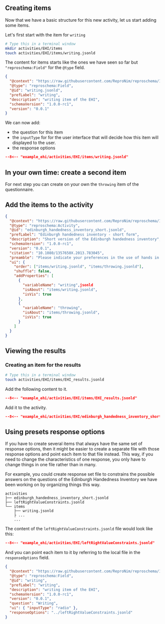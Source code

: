## Creating items

Now that we have a basic structure for this new activity, let us start adding some items.

Let's first start with the item for `writing`

```bash
# Type this in a terminal window
mkdir activities/EHI/items
touch activities/EHI/items/writing.jsonld
```

The content for items starts like the ones we have seen so far but
`"reproschema:Field"` for the `@type` field.

```json linenums="1"
{
  "@context": "https://raw.githubusercontent.com/ReproNim/reproschema/1.0.0-rc1/contexts/generic",
  "@type": "reproschema:Field",
  "@id": "writing.jsonld",
  "prefLabel": "writing",
  "description": "writing item of the EHI",
  "schemaVersion": "1.0.0-rc1",
  "version": "0.0.1"
}
```

We can now add:

-   the question for this item
-   the `inputType` for for the user interface that will decide how this item will displayed to the user.
-   the response options

```json linenums="1" hl_lines="9 10 11-38"
--8<-- "example_ehi/activities/EHI/items/writing.jsonld"
```

<!-- TODO
- describe the different input types or at least point the doc of the UI that describes them
-->

## In your own time: create a second item

For next step you can create on your own the `throwing` item of the questionnaire.

## Add the items to the activity

```json linenums="1"  hl_lines="11-26"
{
  "@context": "https://raw.githubusercontent.com/ReproNim/reproschema/1.0.0-rc1/contexts/generic",
  "@type": "reproschema:Activity",
  "@id": "edinburgh_handedness_inventory_short.jsonld",
  "prefLabel": "Edinburgh handedness inventory - short form",
  "description": "Short version of the Edinburgh handedness inventory",
  "schemaVersion": "1.0.0-rc1",
  "version": "0.0.1",
  "citation": "10.1080/1357650X.2013.783045",
  "preamble": "Please indicate your preferences in the use of hands in the following activities or objects:",
  "ui": {
    "order": ["items/writing.jsonld", "items/throwing.jsonld"],
    "shuffle": false,
    "addProperties": [
      {
        "variableName": "writing",jsonld
        "isAbout": "items/writing.jsonld",
        "isVis": true
      },
      {
        "variableName": "throwing",
        "isAbout": "items/throwing.jsonld",
        "isVis": true
      }
    ]
  }
}
```

## Viewing the results

### Creating an item for the results

```bash
# Type this in a terminal window
touch activities/EHI/items/EHI_results.jsonld
```

Add the following content to it.

```json linenums="1"
--8<-- "example_ehi/activities/EHI/items/EHI_results.jsonld"
```

Add it to the activity.

```json linenums="1" hl_lines="15 31-35 38-42"
--8<-- "example_ehi/activities/EHI/edinburgh_handedness_inventory_short.jsonld"
```

## Using presets response options

If you have to create several items that always have the same set of response options,
then it might be easier to create a separate file with those response options and point each item to that file instead.
This way, if you need to change the characteristics of one response,
you only have to change things in one file rather than in many.

For example, you could create response set file to constrains the possible answers
on the questions of the Edinburgh Handedness Inventory we have been working on by organizing things this way.

```text
activities
├── edinburgh_handedness_inventory_short.jsonld
├── leftRightValueConstraints.jsonld
└── items
    ├── writing.jsonld
    ├ ...
    ...
```

The content of the `leftRightValueConstraints.jsonld` file would look like this:

```json linenums="1"
--8<-- "example_ehi/activities/EHI/leftRightValueConstraints.jsonld"
```

And you can point each item to it by referring to the local file in the `responseOptions` field.

```json linenums="1" hl_lines="11"
{
  "@context": "https://raw.githubusercontent.com/ReproNim/reproschema/1.0.0-rc1/contexts/generic",
  "@type": "reproschema:Field",
  "@id": "writing",
  "prefLabel": "writing",
  "description": "writing item of the EHI",
  "schemaVersion": "1.0.0-rc1",
  "version": "0.0.1",
  "question": "Writing",
  "ui": { "inputType": "radio" },
  "responseOptions": "../leftRightValueConstraints.jsonld"
}
```

<!-- ## Programmatic schema generation
Tool to convert redcap CSVs to our schema format. But it cannot be used to convert every
redcap-formatted table as some are customized redcap tables (for example the 100s that are in ABCD)
but does cover most cases. A template of the CSV and how to use the tool can be found
[here](https://github.com/sanuann/reproschema-builder)
-->
